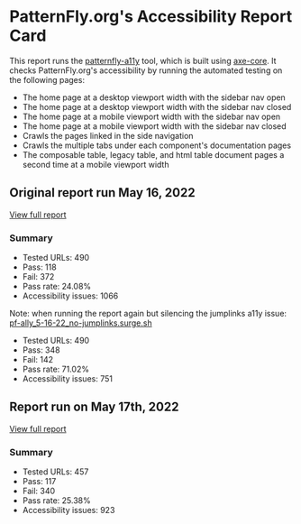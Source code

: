 # PatternFly.org's Accessibility Report Card

This report runs the [patternfly-a11y](https://github.com/patternfly/patternfly-a11y) tool, which is built using [axe-core](https://github.com/dequelabs/axe-core).
It checks PatternFly.org's accessibility by running the automated testing on the following pages:
- The home page at a desktop viewport width with the sidebar nav open
- The home page at a desktop viewport width with the sidebar nav closed
- The home page at a mobile viewport width with the sidebar nav open
- The home page at a mobile viewport width with the sidebar nav closed
- Crawls the pages linked in the side navigation
- Crawls the multiple tabs under each component's documentation pages
- The composable table, legacy table, and html table document pages a second time at a mobile viewport width

## Original report run May 16, 2022
[View full report](pf-a11y_5-16-22.surge.sh)
### Summary
- Tested URLs: 490
- Pass: 118
- Fail: 372
- Pass rate: 24.08%
- Accessibility issues: 1066

Note: when running the report again but silencing the jumplinks a11y issue:
[pf-ally_5-16-22_no-jumplinks.surge.sh](pf-ally_5-16-22_no-jumplinks.surge.sh)

- Tested URLs: 490
- Pass: 348
- Fail: 142 
- Pass rate: 71.02% 
- Accessibility issues: 751

## Report run on May 17th, 2022
[View full report](pf-a11y_5-17-22.surge.sh)
### Summary
- Tested URLs: 457
- Pass: 117
- Fail: 340
- Pass rate: 25.38%
- Accessibility issues: 923